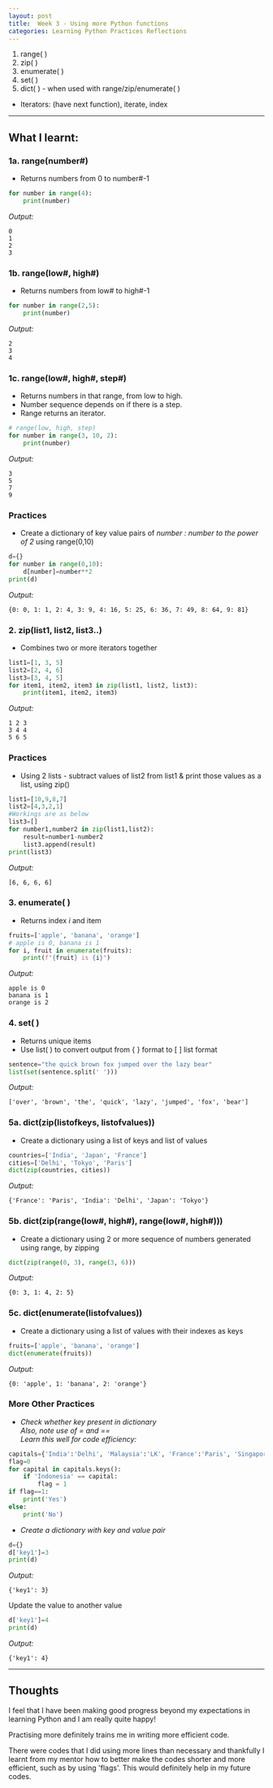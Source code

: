 ```yaml
---
layout: post
title:  Week 3 - Using more Python functions
categories: Learning Python Practices Reflections
---
```


1. range( )  
2. zip( )
3. enumerate( )
4. set( )
5. dict( ) - when used with range/zip/enumerate( )  
- Iterators: (have next function), iterate, index   

---

## What I learnt:  

### 1a. range(number#)  
- Returns numbers from 0 to number#-1
```python
for number in range(4): 
    print(number)
```  
*Output:*
```
0
1
2
3
```  

### 1b. range(low#, high#)   
- Returns numbers from low# to high#-1  
```python
for number in range(2,5): 
    print(number)
```  
*Output:*
```
2
3
4
```   

### 1c. range(low#, high#, step#)  
- Returns numbers in that range, from low to high.  
- Number sequence depends on if there is a step.  
- Range returns an iterator.  
```python
# range(low, high, step)
for number in range(3, 10, 2): 
    print(number)
```  
*Output:*
```
3
5
7
9
```  

### Practices  

- Create a dictionary of key value pairs of *number : number to the power of 2* using range(0,10)
```python
d={}
for number in range(0,10):
    d[number]=number**2
print(d)
```  
*Output:*
```
{0: 0, 1: 1, 2: 4, 3: 9, 4: 16, 5: 25, 6: 36, 7: 49, 8: 64, 9: 81}
```  

### 2. zip(list1, list2, list3..)  
- Combines two or more iterators together  
```python
list1=[1, 3, 5]
list2=[2, 4, 6]
list3=[3, 4, 5]
for item1, item2, item3 in zip(list1, list2, list3):
    print(item1, item2, item3)
```  
*Output:*
```
1 2 3
3 4 4
5 6 5
```  

### Practices 

- Using 2 lists - subtract values of list2 from list1 & print those values as a list, using zip()
```python
list1=[10,9,8,7]
list2=[4,3,2,1]
#Workings are as below
list3=[]
for number1,number2 in zip(list1,list2):
    result=number1-number2
    list3.append(result)
print(list3)  
```  
*Output:*
```
[6, 6, 6, 6]
```  

### 3. enumerate( )  
- Returns index *i* and item  
```python
fruits=['apple', 'banana', 'orange']
# apple is 0, banana is 1
for i, fruit in enumerate(fruits):
    print(f"{fruit} is {i}")
```  
*Output:*
```
apple is 0
banana is 1
orange is 2
```  

### 4. set( )  
- Returns unique items  
- Use list( ) to convert output from { } format to [ ] list format
```python
sentence="the quick brown fox jumped over the lazy bear"
list(set(sentence.split(' '))) 
```  
*Output:*
```
['over', 'brown', 'the', 'quick', 'lazy', 'jumped', 'fox', 'bear']
```  

### 5a. dict(zip(listofkeys, listofvalues))  
- Create a dictionary using a list of keys and list of values
```python
countries=['India', 'Japan', 'France']
cities=['Delhi', 'Tokyo', 'Paris']
dict(zip(countries, cities))
```  
*Output:*
```
{'France': 'Paris', 'India': 'Delhi', 'Japan': 'Tokyo'}
```  

### 5b. dict(zip(range(low#, high#), range(low#, high#)))  
- Create a dictionary using 2 or more sequence of numbers generated using range, by zipping
```python
dict(zip(range(0, 3), range(3, 6)))
```  
*Output:*
```
{0: 3, 1: 4, 2: 5}
```  

### 5c. dict(enumerate(listofvalues))  
- Create a dictionary using a list of values with their indexes as keys
```python
fruits=['apple', 'banana', 'orange']
dict(enumerate(fruits))
```  
*Output:*
```
{0: 'apple', 1: 'banana', 2: 'orange'}
```  

### More Other Practices  

- *Check whether key present in dictionary*  
 *Also, note use of = and ==*  
 *Learn this well for code efficiency:* 
```python
capitals={'India':'Delhi', 'Malaysia':'LK', 'France':'Paris', 'Singapore':'Singapore'}
flag=0
for capital in capitals.keys():
    if 'Indonesia' == capital:
        flag = 1
if flag==1:
    print('Yes')
else:
    print('No')
```  

- *Create a dictionary with key and value pair*
```python
d={}
d['key1']=3
print(d)
```  
*Output:*
```
{'key1': 3}
```  
Update the value to another value  
```python
d['key1']=4
print(d)
```  
*Output:*
```
{'key1': 4}
``` 

---

## Thoughts

I feel that I have been making good progress beyond my expectations in learning Python and I am really quite happy!  

Practising more definitely trains me in writing more efficient code.  

There were codes that I did using more lines than necessary and thankfully I learnt from my mentor how to better make the codes shorter and more efficient, such as by using 'flags'. This would definitely help in my future codes.